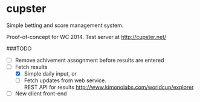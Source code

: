 cupster
=======

Simple betting and score management system. 

Proof-of-concept for WC 2014.  Test server at http://cupster.net/

###TODO
- [ ] Remove achivement assognment before results are entered
- [ ] Fetch results 
    - [x] Simple daily input, or
    - [ ] Fetch updates from web service.  
    REST API for results http://www.kimonolabs.com/worldcup/explorer
- [ ] New client front-end
